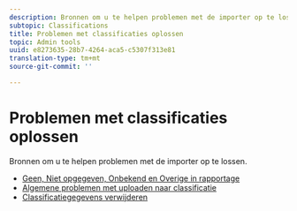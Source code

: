 ```yaml
---
description: Bronnen om u te helpen problemen met de importer op te lossen.
subtopic: Classifications
title: Problemen met classificaties oplossen
topic: Admin tools
uuid: e8273635-28b7-4264-aca5-c5307f313e81
translation-type: tm+mt
source-git-commit: ''

---
```



# Problemen met classificaties oplossen

Bronnen om u te helpen problemen met de importer op te lossen.

* [Geen, Niet opgegeven, Onbekend en Overige in rapportage](/help/technotes/unspecified.md)
* [Algemene problemen met uploaden naar classificatie](http://helpx.adobe.com/analytics/kb/common-saint-upload-issues.html)
* [Classificatiegegevens verwijderen](/help/components/c-classifications2/c-classifications-importer/t-delete-classification-data.md)

